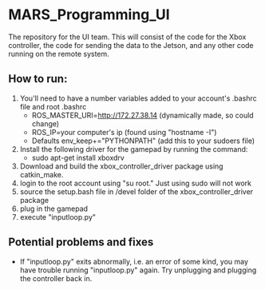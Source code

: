 # MARS_Programming_UI
The repository for the UI team. This will consist of the code for the Xbox controller, the code for sending the data to the Jetson, and any other code running on the remote system. 
## How to run:
1. You'll need to have a number variables added to your account's .bashrc file and root .bashrc
    - ROS_MASTER_URI=http://172.27.38.14 (dynamically made, so could change)
    - ROS_IP=your computer's ip (found using "hostname -I")
    - Defaults env_keep+="PYTHONPATH" (add this to your sudoers file)
2. Install the following driver for the gamepad by running the command:
    - sudo apt-get install xboxdrv
3. Download and build the xbox_controller_driver package using catkin_make.
4. login to the root account using "su root."  Just using sudo will not work
5. source the setup.bash file in /devel folder of the xbox_controller_driver package
6. plug in the gamepad
7. execute "inputloop.py"

## Potential problems and fixes
- If "inputloop.py" exits abnormally, i.e. an error of some kind, you may have trouble running "inputloop.py" again.  Try unplugging and plugging the controller back in.
